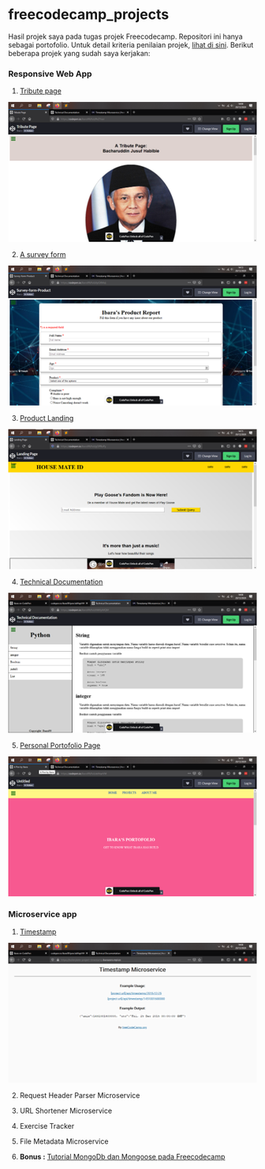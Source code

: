 # freecodecamp_projects
Hasil projek saya pada tugas projek Freecodecamp. Repositori ini hanya sebagai portofolio. Untuk detail kriteria penilaian projek, <a href="https://freecodecamp.com/learn">lihat di sini</a>. Berikut beberapa projek yang sudah saya kerjakan:

### Responsive Web App

1. <a href="https://codepen.io/ibara99/full/PoZYxor">Tribute page</a>

![Screenshot Project](./resources/RWA_1.png)

2. <a href="https://codepen.io/ibara99/full/dyGXMqL">A survey form</a>

![Screenshot Project](./resources/RWA_2.png)

3. <a href="https://codepen.io/ibara99/full/gOPRoPy">Product Landing</a>

![Screenshot Project](./resources/RWA_3.png)

4. <a href="https://codepen.io/ibara99/full/XWXyMQM">Technical Documentation</a>

![Screenshot Project](./resources/RWA_4.png)

5. <a href="https://codepen.io/ibara99/full/abNqeVW">Personal Portofolio Page</a>

![Screenshot Project](./resources/RWA_5.png)

### Microservice app

1. <a href="https://boilerplate-project-timestamp.ibaraasro.repl.co/">Timestamp</a>

![Screenshot Project](./resources/Microservice_1.png)

2. Request Header Parser Microservice

3. URL Shortener Microservice

4. Exercise Tracker

5. File Metadata Microservice

6. **Bonus :** <a href="https://HappyTastyDifference-1.ibaraasro.repl.co">Tutorial MongoDb dan Mongoose pada Freecodecamp</a>
